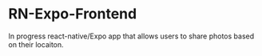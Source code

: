 # RN-Expo-Frontend

In progress react-native/Expo app that allows users to share photos based on their locaiton.
